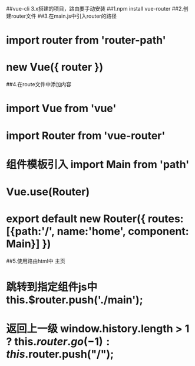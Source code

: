 ##vue-cli 3.x搭建的项目，路由要手动安装
##1.npm install vue-router
##2.创建router文件
##3.在main.js中引入router的路径
#   import router from 'router-path'
#   new Vue({ router })
##4.在route文件中添加内容
#   import Vue from 'vue'
#   import Router from 'vue-router'
#   组件模板引入 import Main from 'path'
#   Vue.use(Router)
#   export default new Router({ routes:[{path:'/', name:'home', component: Main}] })
##5.使用路由html中 <router-link to="/">主页</router-link>
#   跳转到指定组件js中 this.$router.push('./main');
#   返回上一级 window.history.length > 1 ? this.$router.go(-1) : this.$router.push("/");
